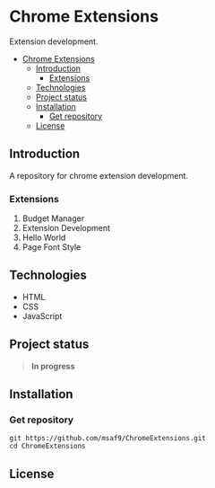 # Chrome Extensions
Extension development.

- [Chrome Extensions](#chrome-extensions)
  - [Introduction](#introduction)
    - [Extensions](#extensions)
  - [Technologies](#technologies)
  - [Project status](#project-status)
  - [Installation](#installation)
    - [Get repository](#get-repository)
  - [License](#license)

## Introduction
A repository for chrome extension development.

### Extensions
1. Budget Manager
2. Extension Development
3. Hello World
4. Page Font Style

## Technologies
- HTML
- CSS
- JavaScript

## Project status
> **In progress**

## Installation
### Get repository
```git
git https://github.com/msaf9/ChromeExtensions.git
cd ChromeExtensions
```

## License
